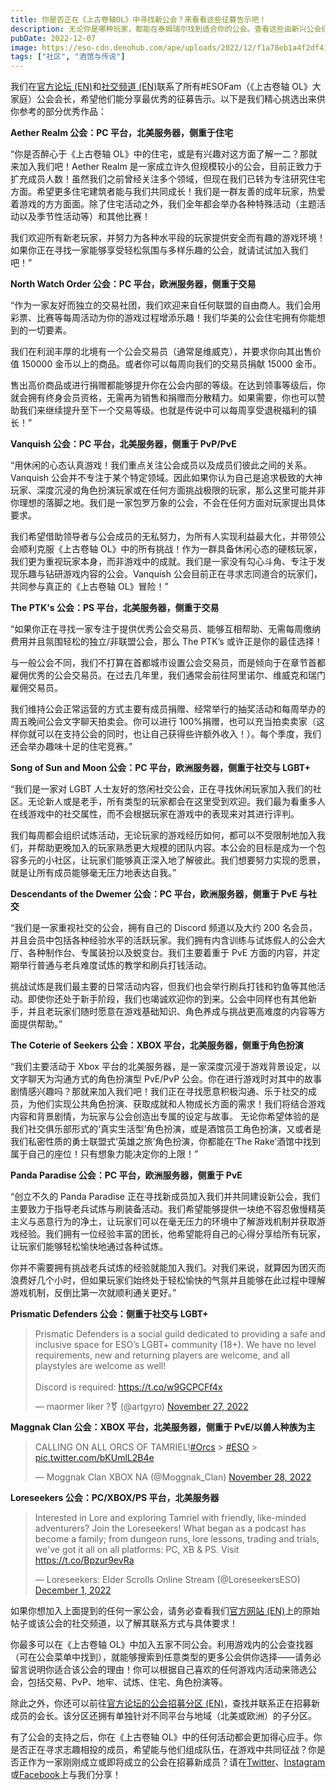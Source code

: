 ```yaml
---
title: 你是否正在《上古卷轴OL》中寻找新公会？来看看这些征募告示吧！
description: 无论你是哪种玩家，都能在泰姆瑞尔找到适合你的公会。查看这些由新兴公会们发布的征募告示，寻找属于你的游戏内社区！
pubDate: 2022-12-07
image: https://eso-cdn.denohub.com/ape/uploads/2022/12/f1a78eb1a4f2df41f3a2bf6bca37bcc8.jpg
tags: ["社区", "酒馆与传说"]
---
```


我们在[官方论坛 (EN)](https://forums.elderscrollsonline.com/en/discussion/622741/seeking-pitches-for-guild-recruitment-article)和[社交频道 (EN)](https://twitter.com/TESOnline/status/1596926836201717760)联系了所有#ESOFam（《上古卷轴
OL》大家庭）公会会长，希望他们能分享最优秀的征募告示。以下是我们精心挑选出来供你参考的部分优秀作品：

**Aether Realm 公会：PC 平台，北美服务器，侧重于住宅**

“你是否醉心于《上古卷轴 OL》中的住宅，或是有兴趣对这方面了解一二？那就来加入我们吧！Aether Realm
是一家成立许久但规模较小的公会，目前正致力于扩充成员人数！虽然我们之前曾经关注多个领域，但现在我们已转为专注研究住宅方面。希望更多住宅建筑者能与我们共同成长！我们是一群友善的成年玩家，热爱着游戏的方方面面。除了住宅活动之外，我们全年都会举办各种特殊活动（主题活动以及季节性活动等）和其他比赛！

我们欢迎所有新老玩家，并努力为各种水平段的玩家提供安全而有趣的游戏环境！如果你正在寻找一家能够享受轻松氛围与多样乐趣的公会，就请试试加入我们吧！”

**North Watch Order 公会：PC 平台，欧洲服务器，侧重于交易**

“作为一家友好而独立的交易社团，我们欢迎来自任何联盟的自由商人。我们会用彩票、比赛等每周活动为你的游戏过程增添乐趣！我们华美的公会住宅拥有你能想到的一切要素。

我们在利润丰厚的北境有一个公会交易员（通常是维威克），并要求你向其出售价值 150000
金币以上的商品。或者你可以每周向我们的交易员捐献 15000 金币。

售出高价商品或进行捐赠都能够提升你在公会内部的等级。在达到领事等级后，你就会拥有终身会员资格，无需再为销售和捐赠而分散精力。如果需要，你也可以赞助我们来继续提升至下一个交易等级。也就是传说中可以每周享受退税福利的镇长！”

**Vanquish 公会：PC 平台，北美服务器，侧重于 PvP/PvE**

“用休闲的心态认真游戏！我们重点关注公会成员以及成员们彼此之间的关系。Vanquish
公会并不专注于某个特定领域。因此如果你认为自己是追求极致的大神玩家、深度沉浸的角色扮演玩家或在任何方面挑战极限的玩家，那么这里可能并非你理想的落脚之地。我们是一家包罗万象的公会，不会在任何方面对玩家提出具体要求。

我们希望借助领导者与公会成员的无私努力，为所有人实现利益最大化，并带领公会顺利克服《上古卷轴
OL》中的所有挑战！作为一群具备休闲心态的硬核玩家，我们更为重视玩家本身，而非游戏中的成就。我们是一家没有勾心斗角、专注于发现乐趣与钻研游戏内容的公会。Vanquish
公会目前正在寻求志同道合的玩家们，共同参与真正的《上古卷轴 OL》冒险！”

**The PTK's 公会：PS 平台，北美服务器，侧重于交易**

“如果你正在寻找一家专注于提供优秀公会交易员、能够互相帮助、无需每周缴纳费用并且氛围轻松的独立/非联盟公会，那么 The PTK’s
或许正是你的最佳选择！

与一般公会不同，我们不打算在首都城市设置公会交易员，而是倾向于在章节首都雇佣优秀的公会交易员。在过去几年里，我们通常会前往阿里诺尔、维威克和瑞门雇佣交易员。

我们维持公会正常运营的方式主要有成员捐赠、经常举行的抽奖活动和每周举办的周五晚间公会文字聊天拍卖会。你可以进行
100%捐赠，也可以充当拍卖卖家（这样你就可以在支持公会的同时，也让自己获得些许额外收入！）。每个季度，我们还会举办趣味十足的住宅竞赛。”

**Song of Sun and Moon 公会：PC 平台，欧洲服务器，侧重于社交与 LGBT+**

“我们是一家对 LGBT
人士友好的悠闲社交公会，正在寻找休闲玩家加入我们的社区。无论新人或是老手，所有类型的玩家都会在这里受到欢迎。我们最为看重多人在线游戏中的社交属性，而不会根据玩家在游戏中的表现来对其进行评判。

我们每周都会组织试炼活动，无论玩家的游戏经历如何，都可以不受限制地加入我们，并帮助更晚加入的玩家熟悉更大规模的团队内容。本公会的目标是成为一个包容多元的小社区，让玩家们能够真正深入地了解彼此。我们想要努力实现的愿景，就是让所有成员能够毫无压力地表达自我。”

**Descendants of the Dwemer 公会：PC 平台，欧洲服务器，侧重于 PvE 与社交**

“我们是一家重视社交的公会，拥有自己的 Discord 频道以及大约 200
名会员，并且会员中包括各种经验水平的活跃玩家。我们拥有内含训练与试炼假人的公会大厅、各种制作台、专属装扮以及蜕变台。我们主要着重于
PvE 方面的内容，并定期举行普通与老兵难度试炼的教学和刷兵打钱活动。

挑战试炼是我们最主要的日常活动内容，但我们也会举行刷兵打钱和钓鱼等其他活动。即使你还处于新手阶段，我们也竭诚欢迎你的到来。公会中同样也有其他新手，并且老玩家们随时愿意在游戏基础知识、角色养成与挑战更高难度的内容等方面提供帮助。”

**The Coterie of Seekers 公会：XBOX 平台，北美服务器，侧重于角色扮演**

“我们主要活动于 Xbox 平台的北美服务器，是一家深度沉浸于游戏背景设定，以文字聊天为沟通方式的角色扮演型 PvE/PvP
公会。你在进行游戏时对其中的故事剧情感兴趣吗？那就来加入我们吧！我们正在寻找愿意积极沟通、乐于社交的成员，为他们实现公共角色扮演、获取成就和人物成长方面的需求！我们将结合游戏内容和背景剧情，为玩家与公会创造出专属的设定与故事。
无论你希望体验的是我们社交俱乐部形式的‘真实生活型’角色扮演，或是酒馆员工角色扮演，又或者是我们私密性质的勇士联盟式‘英雄之旅’角色扮演，你都能在‘The
Rake’酒馆中找到属于自己的座位！只有想象力能决定你的上限！”

**Panda Paradise 公会：PC 平台，欧洲服务器，侧重于 PvE**

“创立不久的 Panda Paradise
正在寻找新成员加入我们并共同建设新公会，我们主要致力于指导老兵试炼与刷装备活动。我们希望能够提供一块绝不容忍傲慢精英主义与恶意行为的净土，让玩家们可以在毫无压力的环境中了解游戏机制并获取游戏经验。我们拥有一位经验丰富的团长，他希望能将自己的心得分享给所有玩家，让玩家们能够轻松愉快地通过各种试炼。

你并不需要拥有挑战老兵试炼的经验就能加入我们。对我们来说，就算因为团灭而浪费好几个小时，但如果玩家们始终处于轻松愉快的气氛并且能够在此过程中理解游戏机制，反倒比第一次就顺利通关更好。”

**Prismatic Defenders 公会：侧重于社交与 LGBT+**

> Prismatic Defenders is a social guild dedicated to providing a safe and inclusive space for ESO’s LGBT+ community
> (18+). We have no level requirements, new and returning players are welcome, and all playstyles are welcome as well!\
> \
> Discord is required: <https://t.co/w9GCPCFf4x>
>
> — maormer liker ?️‍⚧️ (@artgyro)
> [November 27, 2022](https://twitter.com/artgyro/status/1596930365494792194?ref_src=twsrc%5Etfw)

**Maggnak Clan 公会：XBOX 平台，北美服务器，侧重于 PvE/以兽人种族为主**

> CALLING ON ALL ORCS OF TAMRIEL\![#Orcs](https://twitter.com/hashtag/Orcs?src=hash&ref_src=twsrc%5Etfw) >
> [#ESO](https://twitter.com/hashtag/ESO?src=hash&ref_src=twsrc%5Etfw) >
> [pic.twitter.com/bKUmlL2B4e](https://t.co/bKUmlL2B4e)
>
> — Moggnak Clan XBOX NA (@Moggnak_Clan)
> [November 28, 2022](https://twitter.com/Moggnak_Clan/status/1597175222704087041?ref_src=twsrc%5Etfw)

**Loreseekers 公会：PC/XBOX/PS 平台，北美服务器**

> Interested in Lore and exploring Tamriel with friendly, like-minded adventurers? Join the Loreseekers! What began as a
> podcast has become a family; from dungeon runs, lore lessons, trading and trials, we've got it all on all platforms:
> PC, XB & PS. Visit <https://t.co/Bpzur9evRa>
>
> — Loreseekers: Elder Scrolls Online Stream (@LoreseekersESO)
> [December 1, 2022](https://twitter.com/LoreseekersESO/status/1598363969802194945?ref_src=twsrc%5Etfw)

如果你想加入上面提到的任何一家公会，请务必查看我们[官方网站 (EN)](https://forums.elderscrollsonline.com/en/discussion/622741/seeking-pitches-for-guild-recruitment-article)上的原始帖子或该公会的社交频道，以了解其联系方式与具体要求！

你最多可以在《上古卷轴
OL》中加入五家不同公会。利用游戏内的公会查找器（可在公会菜单中找到），就能够搜索到任意类型的更多公会供你选择——请务必留言说明你适合该公会的理由！你可以根据自己喜欢的任何游戏内活动来筛选公会，包括交易、PvP、地牢、试炼、住宅、角色扮演等。

除此之外，你还可以前往[官方论坛的公会招募分区 (EN)](https://forums.elderscrollsonline.com/en)，查找并联系正在招募新成员的会长。该分区还拥有单独针对不同平台与地域（北美或欧洲）的子分区。

有了公会的支持之后，你在《上古卷轴
OL》中的任何活动都会更加得心应手。你是否正在寻求志趣相投的成员，希望能与他们组成队伍，在游戏中共同征战？你是否正作为一家刚刚成立或即将成立的公会在招募新成员？请在[Twitter](https://twitter.com/TESOnline)、[Instagram](https://www.instagram.com/elderscrollsonline/)或[Facebook](https://www.facebook.com/ElderScrollsOnline)上与我们分享！
